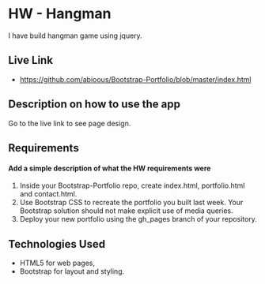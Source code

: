 # HW - Hangman

I have build hangman game using jquery. 


## Live Link
 - https://github.com/abioous/Bootstrap-Portfolio/blob/master/index.html

## Description on how to use the app

Go to the live link to see page design.

## Requirements
#### Add a simple description of what the HW requirements were

1. Inside your Bootstrap-Portfolio repo, create index.html, portfolio.html and contact.html.
2. Use Bootstrap CSS to recreate the portfolio you built last week. Your Bootstrap solution should not make explicit use of media queries.
3. Deploy your new portfolio using the gh_pages branch of your repository.



## Technologies Used

- HTML5 for web pages,
- Bootstrap for layout and styling.
